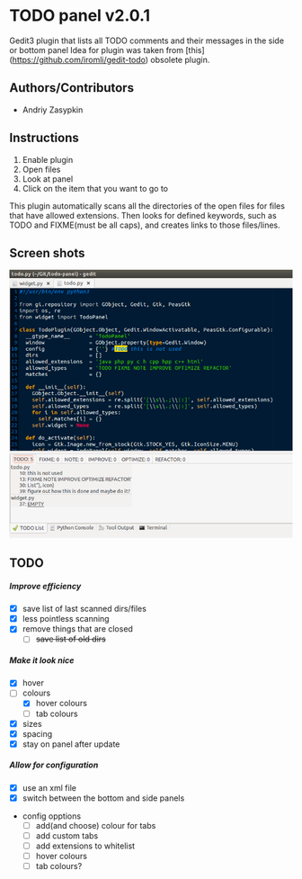 # TODO panel v2.0.1
Gedit3 plugin that lists all TODO comments and their messages in the side or
bottom panel
Idea for plugin was taken from [this] (https://github.com/iromli/gedit-todo)
obsolete plugin.

## Authors/Contributors
- Andriy Zasypkin

## Instructions
1. Enable plugin
2. Open files
3. Look at panel
4. Click on the item that you want to go to

This plugin automatically scans all the directories of the open files
for files that have allowed extensions. Then looks for defined keywords,
such as TODO and FIXME(must be all caps), and creates links to those
files/lines.

## Screen shots
![Image of panal](/screenshots/1.png?raw=true "1")

## TODO

##### Improve efficiency
- [x] save list of last scanned dirs/files
- [x] less pointless scanning
- [x] remove things that are closed
  - [ ] ~~save list of old dirs~~

##### Make it look nice
- [x] hover
- [ ] colours
  - [x] hover colours
  - [ ] tab colours
- [x] sizes
- [x] spacing
- [x] stay on panel after update

##### Allow for configuration
- [x] use an xml file
- [x] switch between the bottom and side panels
- config opptions
  - [ ] add(and choose) colour for tabs
  - [ ] add custom tabs
  - [ ] add extensions to whitelist
  - [ ] hover colours
  - [ ] tab colours?